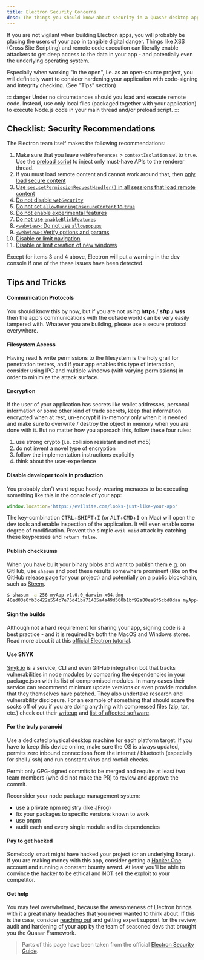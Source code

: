 ```yaml
---
title: Electron Security Concerns
desc: The things you should know about security in a Quasar desktop app.
---
```

If you are not vigilant when building Electron apps, you will probably be placing the users of your app in tangible digital danger. Things like XSS (Cross Site Scripting) and remote code execution can literally enable attackers to get deep access to the data in your app - and potentially even the underlying operating system.

Especially when working "in the open", i.e. as an open-source project, you will definitely want to consider hardening your application with code-signing and integrity checking. (See "Tips" section)

::: danger
Under no circumstances should you load and execute remote code. Instead, use only local files (packaged together with your application) to execute Node.js code in your main thread and/or preload script.
:::

## Checklist: Security Recommendations
The Electron team itself makes the following recommendations:

1.  Make sure that you leave `webPreferences` > `contextIsolation` set to `true`. Use the [preload script](/quasar-cli-webpack/developing-electron-apps/electron-preload-script) to inject only must-have APIs to the renderer thread.
2.  If you must load remote content and cannot work around that, then [only load secure content](https://electronjs.org/docs/tutorial/security#1-only-load-secure-content)
3.  [Use  `ses.setPermissionRequestHandler()`  in all sessions that load remote content](https://electronjs.org/docs/tutorial/security#4-handle-session-permission-requests-from-remote-content)
4.  [Do not disable  `webSecurity`](https://electronjs.org/docs/tutorial/security#5-do-not-disable-websecurity)
5.  [Do not set  `allowRunningInsecureContent`  to  `true`](https://electronjs.org/docs/tutorial/security#7-do-not-set-allowrunninginsecurecontent-to-true)
6.  [Do not enable experimental features](https://electronjs.org/docs/tutorial/security#8-do-not-enable-experimental-features)
7.  [Do not use  `enableBlinkFeatures`](https://electronjs.org/docs/tutorial/security#9-do-not-use-enableblinkfeatures)
8.  [`<webview>`: Do not use `allowpopups`](https://electronjs.org/docs/tutorial/security#10-do-not-use-allowpopups)
9.  [`<webview>`: Verify options and params](https://electronjs.org/docs/tutorial/security#11-verify-webview-options-before-creation)
10.  [Disable or limit navigation](https://electronjs.org/docs/tutorial/security#12-disable-or-limit-navigation)
11.  [Disable or limit creation of new windows](https://electronjs.org/docs/tutorial/security#13-disable-or-limit-creation-of-new-windows)

Except for items 3 and 4 above, Electron will put a warning in the dev console if one of the these issues have been detected.


## Tips and Tricks

#### Communication Protocols
You should know this by now, but if you are not using **https** / **sftp** / **wss** then the app's communications with the outside world can be very easily tampered with. Whatever you are building, please use a secure protocol everywhere.

#### Filesystem Access
Having read & write permissions to the filesystem is the holy grail for penetration testers, and if your app enables this type of interaction, consider using IPC and multiple windows (with varying permissions) in order to minimize the attack surface.

#### Encryption
If the user of your application has secrets like wallet addresses, personal information or some other kind of trade secrets, keep that information encrypted when at rest, un-encrypt it in-memory only when it is needed and make sure to overwrite / destroy the object in memory when you are done with it. But no matter how you approach this, follow these four rules:

1. use strong crypto (i.e. collision resistant and not md5)
2. do not invent a novel type of encryption
3. follow the implementation instructions explicitly
4. think about the user-experience

#### Disable developer tools in production

You probably don't want rogue hoody-wearing menaces to be executing something like this in the console of your app:

```js
window.location='https://evilsite.com/looks-just-like-your-app'
```

The key-combination <kbd>CTRL</kbd>+<kbd>SHIFT</kbd>+<kbd>I</kbd> (or <kbd>ALT</kbd>+<kbd>CMD</kbd>+<kbd>I</kbd> on Mac) will open the dev tools and enable inspection of the application. It will even enable some degree of modification. Prevent the simple `evil maid` attack by catching these keypresses and `return false`.

#### Publish checksums
When you have built your binary blobs and want to publish them e.g. on GitHub, use `shasum` and post these results somewhere prominent (like on the GitHub release page for your project) and potentially on a public blockchain, such as [Steem](https://steemworld.org/@quasarframework).

```bash
$ shasum -a 256 myApp-v1.0.0_darwin-x64.dmg
40ed03e0fb3c422e554c7e75d41ba71405a4a49d560b1bf92a00ea6f5cbd8daa myApp-v1.0.0_darwin-x64.dmg
```

#### Sign the builds
Although not a hard requirement for sharing your app, signing code is a best practice - and it is required by both the MacOS and Windows stores. Read more about it at this [official Electron tutorial](https://electronjs.org/docs/tutorial/code-signing).

#### Use SNYK
[Snyk.io](https://snyk.io) is a service, CLI and even GitHub integration bot that tracks vulnerabilities in node modules by comparing the dependencies in your package.json with its list of compromised modules. In many cases their service can recommend minimum update versions or even provide modules that they themselves have patched. They also undertake research and vulnerability disclosure. For an example of something that should scare the socks off of you if you are doing anything with compressed files (zip, tar, etc.) check out their [writeup](https://snyk.io/research/zip-slip-vulnerability) and [list of affected software](https://github.com/snyk/zip-slip-vulnerability).


#### For the truly paranoid
Use a dedicated physical desktop machine for each platform target. If you have to keep this device online, make sure the OS is always updated, permits zero inbound connections from the internet / bluetooth (especially for shell / ssh) and run constant virus and rootkit checks.

Permit only GPG-signed commits to be merged and require at least two team members (who did not make the PR) to review and approve the commit.

Reconsider your node package management system:
- use a private npm registry (like [JFrog](https://jfrog.com/))
- fix your packages to specific versions known to work
- use pnpm
- audit each and every single module and its dependencies

#### Pay to get hacked
Somebody smart might have hacked your project (or an underlying library). If you are making money with this app, consider getting a [Hacker One](https://hackerone.com) account and running a constant bounty award. At least you'll be able to convince the hacker to be ethical and NOT sell the exploit to your competitor.

#### Get help
You may feel overwhelmed, because the awesomeness of Electron brings with it a great many headaches that you never wanted to think about. If this is the case, consider [reaching out](mailto:razvan.stoenescu@gmail.com) and getting expert support for the review, audit and hardening of your app by the team of seasoned devs that brought you the Quasar Framework.

<q-separator class="q-mt-xl" />

> Parts of this page have been taken from the official [Electron Security Guide](https://electronjs.org/docs/tutorial/security).
